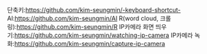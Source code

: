 단축키:https://github.com/kim-seungmin/-keyboard-shortcut-
AI:https://github.com/kim-seungmin/AI
R(word cloud, 크롤링):https://github.com/kim-seungmin/R
IP카메라 화면 띄우기:https://github.com/kim-seungmin/watching-ip-camera
IP카메라 녹화:https://github.com/kim-seungmin/capture-ip-camera
